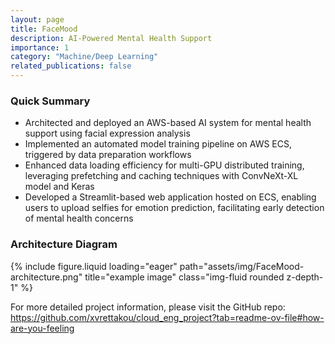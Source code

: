```yaml
---
layout: page
title: FaceMood
description: AI-Powered Mental Health Support
importance: 1
category: "Machine/Deep Learning"
related_publications: false
---
```


### Quick Summary

- Architected and deployed an AWS-based AI system for mental health support using facial expression analysis
- Implemented an automated model training pipeline on AWS ECS, triggered by data preparation workflows
- Enhanced data loading efficiency for multi-GPU distributed training, leveraging prefetching and caching techniques with ConvNeXt-XL model and Keras
- Developed a Streamlit-based web application hosted on ECS, enabling users to upload selfies for emotion prediction, facilitating early detection of mental health concerns

### Architecture Diagram

<div class="row justify-content-center">
    {% include figure.liquid loading="eager" path="assets/img/FaceMood-architecture.png" title="example image" class="img-fluid rounded z-depth-1" %}
</div>

For more detailed project information, please visit the GitHub repo: <https://github.com/xvrettakou/cloud_eng_project?tab=readme-ov-file#how-are-you-feeling>
